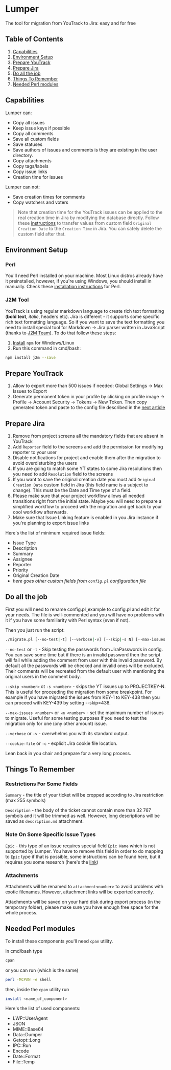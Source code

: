 # Lumper
The tool for migration from YouTrack to Jira: easy and for free

## Table of Contents

  1. [Capabilities](#capabilities)
  1. [Environment Setup](#environment-setup)
  1. [Prepare YouTrack](#prepare-yt)
  1. [Prepare Jira](#prepare-jira)
  1. [Do all the job](#do-job)
  1. [Things To Remember](#things-to-remember)
  1. [Needed Perl modules](#perl-modules)

## Capabilities
Lumper can:

  * Copy all issues
  * Keep issue keys if possible
  * Copy all comments
  * Save all custom fields
  * Save statuses
  * Save authors of issues and comments is they are existing in the user directory.
  * Copy attachments
  * Copy tags/labels
  * Copy issue links
  * Creation time for issues

Lumper can not:

  * Save creation times for comments
  * Copy watchers and voters

>Note that creation time for the YouTrack issues can be applied to the real creation time in Jira by modifying the database directly. Follow these [instructions](https://confluence.atlassian.com/jirakb/how-to-change-the-issue-creation-date-using-a-database-update-334430256.html) to transfer values from custom field `Original Creation Date` to the `Creation Time` in Jira. You can safely delete the custom field after that.
## Environment Setup
### Perl
You'll need Perl installed on your machine. Most Linux distros already have it preinstalled, however, if you're using Windows, you should install in manually. Check these [installation instructions](https://strawberryperl.com/) for Perl.
### J2M Tool
YouTrack is using regular markdown language to create rich text formatting (__bold text__, _italic_, headers etc). Jira is different - it supports some specific rich text formatting language. So if you want to save the text formatting you need to install special tool for Markdown -> Jira parser written in JavaScript (thanks to [J2M Team](https://j2m.fokkezb.nl/)). To do that follow these steps:
1. [Install](https://docs.npmjs.com/downloading-and-installing-node-js-and-npm) `npm` for Windows/Linux
1. Run this command in cmd/bash:
```bash
npm install j2m --save
```

## Prepare YouTrack
1. Allow to export more than 500 issues if needed: Global Settings -> Max Issues to Export
1. Generate permanent token in your profile by clicking on profile image -> Profile -> Account Security -> Tokens -> New Token. Then copy generated token and paste to the config file described in the [next article](#do-all-the-job)

## Prepare Jira
1. Remove from project screens all the mandatory fields that are absent in YouTrack
1. Add `Reporter` field to the screens and add the permission for modifying reporter to your user
1. Disable notifications for project and enable them after the migration to avoid overdisturbing the users
1. If you are going to match some YT states to some Jira resolutions then you need to add `Resolution` field to the screens
1. If you want to save the original creation date you must add `Original Creation Date` custom field in Jira (this field name is a subject to change). This must be the Date and Time type of a field. 
1. Please make sure that your project workflow allows all needed transitions right from the initial state. Maybe you will need to prepare a simplified workflow to proceed with the migration and get back to your cool workflow afterwards.
1. Make sure that Issue Linking feature is enabled in you Jira instance if you're planning to export issue links

Here's the list of minimum required issue fields:
- Issue Type
- Description
- Summary
- Assignee
- Reporter
- Priority
- Original Creation Date
- _here goes other custom fields from `config.pl` configuration file_

## Do all the job
First you will need to rename config.pl_example to config.pl and edit it for your needs. The file is well-commented and you will have no problems with it if you have some familiarity with Perl syntax (even if not). 


Then you just run the script:
```bash
./migrate.pl [--no-test|-t] [--verbose|-v] [--skip|-s N] [--max-issues|-m N]
```
`--no-test` or `-t` - Skip testing the passwords from JiraPasswords in config. You can save some time but if there is an invalid password then the script will fail while adding the comment from user with this invalid password. By default all the passwords will be checked and invalid ones will be excluded. Their comments will be recreated from the default user with mentioning the original users in the comment body.

`--skip <number>` ot `-s <number>` - skips the YT issues up to PROJECTKEY-N. This is useful for proceeding the migration from some breakpoint. For example if you have migrated the issues from KEY-1 to KEY-438 then you can proceed with KEY-439 by setting --skip=438.

`--max-issues <number>` or `-m <number>` - set the maximum number of issues to migrate. Useful for some testing purposes if you need to test the migration only for one (ony other amount) issue.

`--verbose` or `-v` - overwhelms you with its standard output.

`--cookie-file` or `-c` - explicit Jira cookie file location.

Lean back in you chair and prepare for a very long process.
## Things To Remember
### Restrictions For Some Fields
`Summary` - the title of your ticket will be cropped according to Jira restriction (max 255 symbols)  

`Description` - the body of the ticket cannot contain more than 32 767 symbols and it will be trimmed as well. However, long descriptions will be saved as `description.md` attachment.

### Note On Some Specific Issue Types
`Epic` - this type of an issue requires special field `Epic Name` which is not supported by Lumper. You have to remove this field in order to do mapping to `Epic` type if that is possible, some instructions can be found here, but it requires you some research (here's the [link](https://confluence.atlassian.com/jirakb/epic-name-field-is-required-on-create-issue-screen-for-other-issue-types-779158642.html))

### Attachments
Attachments will be renamed to `attachment<number>` to avoid problems with exotic filenames. However, attachment links will be exported correctly.

Attachments will be saved on your hard disk during export process (in the temporary folder), please make sure you have enough free space for the whole process. 


## Needed Perl modules
To install these components you'll need `cpan` utility. 

In cmd/bash type 
```bash
cpan
``` 
or you can run (which is the same)
```bash 
perl -MCPAN -e shell
``` 
then, inside the `cpan` utility run
```bash
install <name_of_component>
```
Here's the list of used components:
  * LWP::UserAgent
  * JSON
  * MIME::Base64
  * Data::Dumper
  * Getopt::Long
  * IPC::Run
  * Encode
  * Date::Format
  * File::Temp

